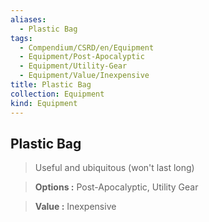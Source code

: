 ```yaml
---
aliases:
  - Plastic Bag
tags:
  - Compendium/CSRD/en/Equipment
  - Equipment/Post-Apocalyptic
  - Equipment/Utility-Gear
  - Equipment/Value/Inexpensive
title: Plastic Bag
collection: Equipment
kind: Equipment
---
```

## Plastic Bag    
    
>Useful and ubiquitous (won't last long)    
> **Options :** Post-Apocalyptic, Utility Gear    
> **Value :** Inexpensive